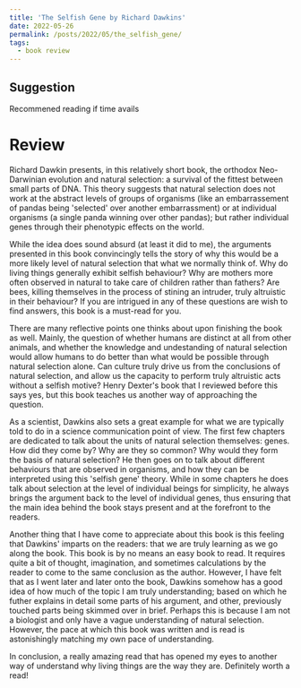 ```yaml
---
title: 'The Selfish Gene by Richard Dawkins'
date: 2022-05-26
permalink: /posts/2022/05/the_selfish_gene/
tags:
  - book review
---
```


Suggestion
------
Recommened reading if time avails


Review
======
Richard Dawkin presents, in this relatively short book, the orthodox Neo-Darwinian evolution and natural selection: a survival of the fittest between small parts of DNA. This theory suggests that natural selection does not work at the abstract levels of groups of organisms (like an embarrassement of pandas being 'selected' over another embarrassment) or at individual organisms (a single panda winning over other pandas); but rather individual genes through their phenotypic effects on the world.

While the idea does sound absurd (at least it did to me), the arguments presented in this book convincingly tells the story of why this would be a more likely level of natural selection that what we normally think of. Why do living things generally exhibit selfish behaviour? Why are mothers more often observed in natural to take care of children rather than fathers? Are bees, killing themselves in the process of stining an intruder, truly altruistic in their behaviour? If you are intrigued in any of these questions are wish to find answers, this book is a must-read for you.

There are many reflective points one thinks about upon finishing the book as well. Mainly, the question of whether humans are distinct at all from other animals, and whether the knowledge and undestanding of natural selection would allow humans to do better than what would be possible through natural selection alone. Can culture truly drive us from the conclusions of natural selection, and allow us the capacity to perform truly altruistic acts without a selfish motive? Henry Dexter's book that I reviewed before this says yes, but this book teaches us another way of approaching the question.

As a scientist, Dawkins also sets a great example for what we are typically told to do in a science communication point of view. The first few chapters are dedicated to talk about the units of natural selection themselves: genes. How did they come by? Why are they so common? Why would they form the basis of natural selection? He then goes on to talk about different behaviours that are observed in organisms, and how they can be interpreted using this 'selfish gene' theory. While in some chapters he does talk about selection at the level of individual beings for simplicity, he always brings the argument back to the level of individual genes, thus ensuring that the main idea behind the book stays present and at the forefront to the readers.

Another thing that I have come to appreciate about this book is this feeling that Dawkins' imparts on the readers: that we are truly learning as we go along the book. This book is by no means an easy book to read. It requires quite a bit of thought, imagination, and sometimes calculations by the reader to come to the same conclusion as the author. However, I have felt that as I went later and later onto the book, Dawkins somehow has a good idea of how much of the topic I am truly understanding; based on which he futher explains in detail some parts of his argument, and other, previously touched parts being skimmed over in brief. Perhaps this is because I am not a biologist and only have a vague understanding of natural selection. However, the pace at which this book was written and is read is astonishingly matching my own pace of understanding.

In conclusion, a really amazing read that has opened my eyes to another way of understand why living things are the way they are. Definitely worth a read!